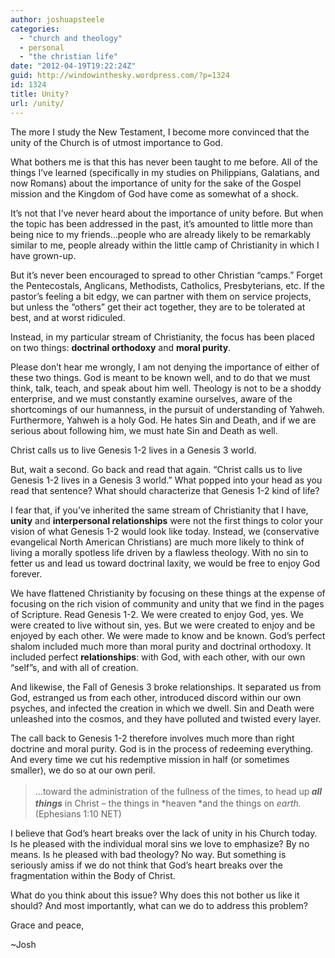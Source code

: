 ```yaml
---
author: joshuapsteele
categories:
  - "church and theology"
  - personal
  - "the christian life"
date: "2012-04-19T19:22:24Z"
guid: http://windowinthesky.wordpress.com/?p=1324
id: 1324
title: Unity?
url: /unity/
---
```


The more I study the New Testament, I become more convinced that the unity of the Church is of utmost importance to God.

What bothers me is that this has never been taught to me before. All of the things I’ve learned (specifically in my studies on Philippians, Galatians, and now Romans) about the importance of unity for the sake of the Gospel mission and the Kingdom of God have come as somewhat of a shock.

It’s not that I’ve never heard about the importance of unity before. But when the topic has been addressed in the past, it’s amounted to little more than being nice to my friends…people who are already likely to be remarkably similar to me, people already within the little camp of Christianity in which I have grown-up.

But it’s never been encouraged to spread to other Christian “camps.” Forget the Pentecostals, Anglicans, Methodists, Catholics, Presbyterians, etc. If the pastor’s feeling a bit edgy, we can partner with them on service projects, but unless the “others” get their act together, they are to be tolerated at best, and at worst ridiculed.

Instead, in my particular stream of Christianity, the focus has been placed on two things: **doctrinal orthodoxy** and **moral purity**.

Please don’t hear me wrongly, I am not denying the importance of either of these two things. God is meant to be known well, and to do that we must think, talk, teach, and speak about him well. Theology is not to be a shoddy enterprise, and we must constantly examine ourselves, aware of the shortcomings of our humanness, in the pursuit of understanding of Yahweh. Furthermore, Yahweh is a holy God. He hates Sin and Death, and if we are serious about following him, we must hate Sin and Death as well.

Christ calls us to live Genesis 1-2 lives in a Genesis 3 world.

But, wait a second. Go back and read that again. “Christ calls us to live Genesis 1-2 lives in a Genesis 3 world.” What popped into your head as you read that sentence? What should characterize that Genesis 1-2 kind of life?

I fear that, if you’ve inherited the same stream of Christianity that I have, **unity** and **interpersonal relationships** were not the first things to color your vision of what Genesis 1-2 would look like today. Instead, we (conservative evangelical North American Christians) are much more likely to think of living a morally spotless life driven by a flawless theology. With no sin to fetter us and lead us toward doctrinal laxity, we would be free to enjoy God forever.

We have flattened Christianity by focusing on these things at the expense of focusing on the rich vision of community and unity that we find in the pages of Scripture. Read Genesis 1-2. We were created to enjoy God, yes. We were created to live without sin, yes. But we were created to enjoy and be enjoyed by each other. We were made to know and be known. God’s perfect shalom included much more than moral purity and doctrinal orthodoxy. It included perfect **relationships**: with God, with each other, with our own “self”s, and with all of creation.

And likewise, the Fall of Genesis 3 broke relationships. It separated us from God, estranged us from each other, introduced discord within our own psyches, and infected the creation in which we dwell. Sin and Death were unleashed into the cosmos, and they have polluted and twisted every layer.

The call back to Genesis 1-2 therefore involves much more than right doctrine and moral purity. God is in the process of redeeming everything. And every time we cut his redemptive mission in half (or sometimes smaller), we do so at our own peril.

> …toward the administration of the fullness of the times, to head up<sup> </sup>***all things*** in Christ – the things in *heaven<sup> </sup>*and the things on *earth.* (Ephesians 1:10 NET)

I believe that God’s heart breaks over the lack of unity in his Church today. Is he pleased with the individual moral sins we love to emphasize? By no means. Is he pleased with bad theology? No way. But something is seriously amiss if we do not think that God’s heart breaks over the fragmentation within the Body of Christ.

What do you think about this issue? Why does this not bother us like it should? And most importantly, what can we do to address this problem?

Grace and peace,

~Josh